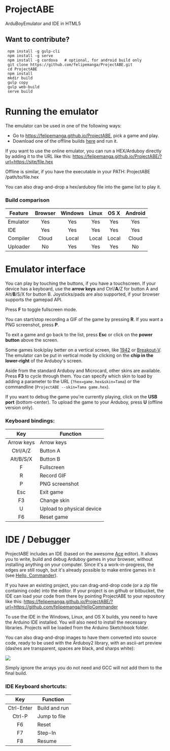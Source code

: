 # ProjectABE
ArduBoyEmulator and IDE in HTML5

## Want to contribute?

     npm install -g gulp-cli
     npm install -g serve
     npm install -g cordova   # optional, for android build only
     git clone https://github.com/felipemanga/ProjectABE.git
     cd ProjectABE
     npm install
     mkdir build
     gulp copy
     gulp web-build
     serve build

     
# Running the emulator

The emulator can be used in one of the following ways:
- Go to https://felipemanga.github.io/ProjectABE, pick a game and play.
- Download one of the offline builds [here](https://github.com/felipemanga/ProjectABE/releases) and run it.

If you want to use the online emulator, you can run a HEX/Arduboy directly by adding it to the URL like this:
https://felipemanga.github.io/ProjectABE/?url=https://site/file.hex

Offline is similar, if you have the executable in your PATH:
ProjectABE /path/to/file.hex

You can also drag-and-drop a hex/arduboy file into the game list to play it.

### Build comparison


| Feature | Browser | Windows | Linux | OS X  | Android |
| ------- | :-----: | :-----: | :---: | :---: | :---: |
| Emulator | Yes | Yes | Yes | Yes | Yes |
| IDE | Yes | Yes | Yes | Yes | Yes |
| Compiler | Cloud | Local | Local | Local | Cloud |
| Uploader | No | Yes | Yes | Yes | No |


# Emulator interface

You can play by touching the buttons, if you have a touchscreen. If your device has a keyboard, use the **arrow keys** and Ctrl/**A**/Z for button A and Alt/**B**/S/X for button B. Joysticks/pads are also supported, if your browser supports the gamepad API.

Press **F** to toggle fullscreen mode.

You can start/stop recording a GIF of the game by pressing **R**. If you want a PNG screenshot, press **P**.

To exit a game and go back to the list, press **Esc** or click on the **power button** above the screen.

Some games look/play better on a vertical screen, like [1942](https://felipemanga.github.io/ProjectABE/?url=https://raw.githubusercontent.com/eried/ArduboyCollection/master/Arcade%2F1943%2F1943.hex) or [Breakout-V](https://felipemanga.github.io/ProjectABE/?url=http://www.crait.net/arduboy/breakoutv/app.hex). The emulator can be put in vertical mode by clicking on the **chip in the lower-right** of the Arduboy's screen.

Aside from the standard Arduboy and Microcard, other skins are available. Press **F3** to cycle through them. You can specify which skin to load by adding a parameter to the URL (`?hex=game.hex&skin=Tama`) or the commandline (`ProjectABE --skin=Tama game.hex`).

If you want to debug the game you're currently playing, click on the **USB port** (bottom-center).
To upload the game to your Arduboy, press **U** (offline version only).

### Keyboard bindings:

| Key | Function |
| :---: | -------- |
| Arrow keys | Arrow keys |
| Ctrl/A/Z | Button A |
| Alt/B/S/X | Button B |
| F | Fullscreen |
| R | Record GIF |
| P | PNG screenshot |
| Esc | Exit game |
| F3 | Change skin |
| U | Upload to physical device |
| F6 | Reset game |

# IDE / Debugger

ProjectABE includes an IDE (based on the awesome [Ace](https://ace.c9.io) editor). It allows you to write, build and debug Arduboy games in your browser, without installing anything on your computer. Since it's a work-in-progress, the edges are still rough, but it's already possible to make entire games in it (see [Hello, Commander](https://felipemanga.github.io/ProjectABE/?url=https://github.com/felipemanga/HelloCommander)).

If you have an existing project, you can drag-and-drop code (or a zip file containing code) into the editor. If your project is on github or bitbucket, the IDE can load your code from there by pointing ProjectABE to your repository like this:
https://felipemanga.github.io/ProjectABE/?url=https://github.com/felipemanga/HelloCommander

To use the IDE in the Windows, Linux, and OS X builds, you need to have the Arduino IDE installed. You will also need to install the necessary libraries. Projects will be loaded from the Arduino Sketchbook folder.

You can also drag-and-drop images to have them converted into source code, ready to be used with the Arduboy2 library, with an ascii-art preview (dashes are transparent, spaces are black, and sharps white):

<img src="https://cdn.rawgit.com/felipemanga/9eaa3e96f4776aa36a0420c29d745b5d/raw/c27b632c6bcdc4cde50ab68d2671158068da54af/Walk.svg">

Simply ignore the arrays you do not need and GCC will not add them to the final build.

### IDE Keyboard shortcuts:

| Key | Function |
| :---: | --- |
| Ctrl-Enter | Build and run |
| Ctrl-P | Jump to file |
| F6 | Reset |
| F7 | Step-In |
| F8 | Resume |
